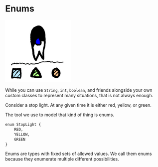# Enums


<img src="/enums/header.png" height="200px"/>

While you can use `String`, `int`, `boolean`, and friends
alongside your own custom classes to represent many situations,
that is not always enough.

Consider a stop light. At any given time it is either red,
yellow, or green. 

The tool we use to model that kind of thing is enums.

```java,no_run
enum StopLight {
    RED,
    YELLOW,
    GREEN
}
```

Enums are types with fixed sets of allowed values. We call them enums because they enumerate multiple different possibilities.
